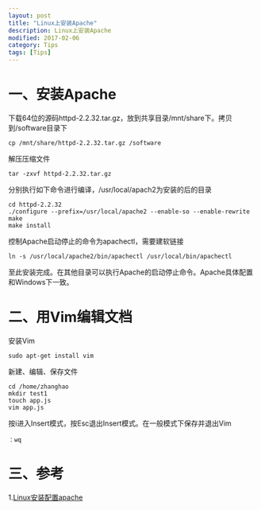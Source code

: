 ```yaml
---
layout: post
title: "Linux上安装Apache"
description: Linux上安装Apache
modified: 2017-02-06
category: Tips
tags: [Tips]
---
```


# 一、安装Apache

下载64位的源码httpd-2.2.32.tar.gz，放到共享目录/mnt/share下。拷贝到/software目录下

    cp /mnt/share/httpd-2.2.32.tar.gz /software

解压压缩文件

    tar -zxvf httpd-2.2.32.tar.gz

分别执行如下命令进行编译，/usr/local/apach2为安装的后的目录

    cd httpd-2.2.32
    ./configure --prefix=/usr/local/apache2 --enable-so --enable-rewrite 
    make
    make install

控制Apache启动停止的命令为apachectl，需要建软链接

    ln -s /usr/local/apache2/bin/apachectl /usr/local/bin/apachectl

至此安装完成。在其他目录可以执行Apache的启动停止命令。Apache具体配置和Windows下一致。

# 二、用Vim编辑文档

安装Vim

    sudo apt-get install vim
    
新建、编辑、保存文件

    cd /home/zhanghao
    mkdir test1
    touch app.js
    vim app.js
    
按i进入Insert模式，按Esc退出Insert模式。在一般模式下保存并退出Vim

    ：wq

# 三、参考

1.[Linux安装配置apache](http://www.cnblogs.com/fly1988happy/archive/2011/12/14/2288064.html)
